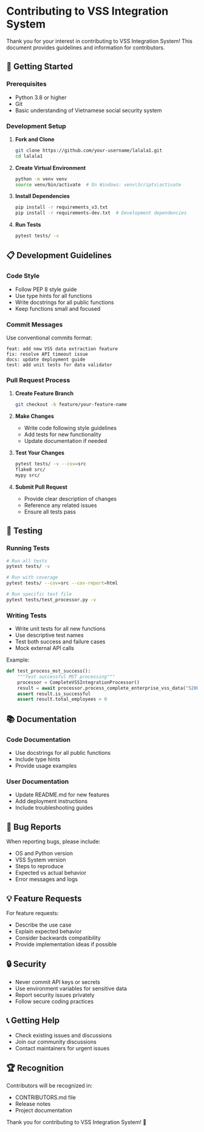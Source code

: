# Contributing to VSS Integration System

Thank you for your interest in contributing to VSS Integration System! This document provides guidelines and information for contributors.

## 🚀 Getting Started

### Prerequisites
- Python 3.8 or higher
- Git
- Basic understanding of Vietnamese social security system

### Development Setup

1. **Fork and Clone**
   ```bash
   git clone https://github.com/your-username/lalala1.git
   cd lalala1
   ```

2. **Create Virtual Environment**
   ```bash
   python -m venv venv
   source venv/bin/activate  # On Windows: venv\Scripts\activate
   ```

3. **Install Dependencies**
   ```bash
   pip install -r requirements_v3.txt
   pip install -r requirements-dev.txt  # Development dependencies
   ```

4. **Run Tests**
   ```bash
   pytest tests/ -v
   ```

## 📋 Development Guidelines

### Code Style
- Follow PEP 8 style guide
- Use type hints for all functions
- Write docstrings for all public functions
- Keep functions small and focused

### Commit Messages
Use conventional commits format:
```
feat: add new VSS data extraction feature
fix: resolve API timeout issue
docs: update deployment guide
test: add unit tests for data validator
```

### Pull Request Process

1. **Create Feature Branch**
   ```bash
   git checkout -b feature/your-feature-name
   ```

2. **Make Changes**
   - Write code following style guidelines
   - Add tests for new functionality
   - Update documentation if needed

3. **Test Your Changes**
   ```bash
   pytest tests/ -v --cov=src
   flake8 src/
   mypy src/
   ```

4. **Submit Pull Request**
   - Provide clear description of changes
   - Reference any related issues
   - Ensure all tests pass

## 🧪 Testing

### Running Tests
```bash
# Run all tests
pytest tests/ -v

# Run with coverage
pytest tests/ --cov=src --cov-report=html

# Run specific test file
pytest tests/test_processor.py -v
```

### Writing Tests
- Write unit tests for all new functions
- Use descriptive test names
- Test both success and failure cases
- Mock external API calls

Example:
```python
def test_process_mst_success():
    """Test successful MST processing"""
    processor = CompleteVSSIntegrationProcessor()
    result = await processor.process_complete_enterprise_vss_data("5200958920")
    assert result.is_successful
    assert result.total_employees > 0
```

## 📚 Documentation

### Code Documentation
- Use docstrings for all public functions
- Include type hints
- Provide usage examples

### User Documentation
- Update README.md for new features
- Add deployment instructions
- Include troubleshooting guides

## 🐛 Bug Reports

When reporting bugs, please include:
- OS and Python version
- VSS System version
- Steps to reproduce
- Expected vs actual behavior
- Error messages and logs

## 💡 Feature Requests

For feature requests:
- Describe the use case
- Explain expected behavior
- Consider backwards compatibility
- Provide implementation ideas if possible

## 🔒 Security

- Never commit API keys or secrets
- Use environment variables for sensitive data
- Report security issues privately
- Follow secure coding practices

## 📞 Getting Help

- Check existing issues and discussions
- Join our community discussions
- Contact maintainers for urgent issues

## 🏆 Recognition

Contributors will be recognized in:
- CONTRIBUTORS.md file
- Release notes
- Project documentation

Thank you for contributing to VSS Integration System! 🎉
